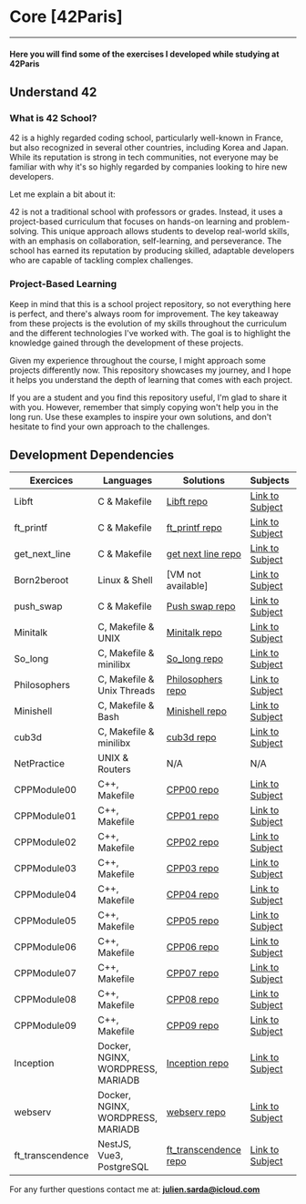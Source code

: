 # Core [42Paris]

---

#### Here you will find some of the exercises I developed while studying at 42Paris

## Understand 42

### What is 42 School?
42 is a highly regarded coding school, particularly well-known in France, but also recognized in several other countries, including Korea and Japan. While its reputation is strong in tech communities, not everyone may be familiar with why it's so highly regarded by companies looking to hire new developers.

Let me explain a bit about it:

42 is not a traditional school with professors or grades. Instead, it uses a project-based curriculum that focuses on hands-on learning and problem-solving. This unique approach allows students to develop real-world skills, with an emphasis on collaboration, self-learning, and perseverance. The school has earned its reputation by producing skilled, adaptable developers who are capable of tackling complex challenges.

### Project-Based Learning
Keep in mind that this is a school project repository, so not everything here is perfect, and there's always room for improvement. The key takeaway from these projects is the evolution of my skills throughout the curriculum and the different technologies I've worked with. The goal is to highlight the knowledge gained through the development of these projects.

Given my experience throughout the course, I might approach some projects differently now. This repository showcases my journey, and I hope it helps you understand the depth of learning that comes with each project.

If you are a student and you find this repository useful, I'm glad to share it with you. However, remember that simply copying won't help you in the long run. Use these examples to inspire your own solutions, and don't hesitate to find your own approach to the challenges.

## Development Dependencies

<table>
  <thead>
    <tr>
      <th>Exercices</th>
      <th>Languages</th>
      <th>Solutions</th>
      <th>Subjects</th>
      <th>Descriptions</th>
    </tr>
  </thead>
  <tbody>
    <tr>
      <td>Libft</td>
      <td>C & Makefile</td>
      <td><a href="Libft">Libft repo</a></td>
      <td><a href="./Libft/Subject.pdf">Link to Subject</a></td>
      <td><a href="./Libft/README.md">See Desciption</a></td>
    </tr>
    <tr>
      <td>ft_printf</td>
      <td>C & Makefile</td>
      <td><a href="ft_printf">ft_printf repo</a></td>
      <td><a href="./ft_printf/Subject.pdf">Link to Subject</a></td>
      <td><a href="./ft_printf/README.md">See Desciption</a></td>
    </tr>
    <tr>
      <td>get_next_line</td>
      <td>C & Makefile</td>
      <td><a href="Gnl">get next line repo</a></td>
      <td><a href="./Gnl/Subject.pdf">Link to Subject</a></td>
      <td><a href="./Gnl/README.md">See Desciption</a></td>
    </tr>
    <tr>
      <td>Born2beroot</td>
      <td>Linux & Shell</td>
      <td>[VM not available]</td>
      <td><a href="./Born2beRoot/Subject.pdf">Link to Subject</a></td>
      <td><a href="./Born2beRoot/README.md">See Desciption</a></td>
    </tr>
    <tr>
      <td>push_swap</td>
      <td>C & Makefile</td>
      <td><a href="Push_Swap">Push swap repo</a></td>
      <td><a href="./Push_Swap/Subject.pdf">Link to Subject</a></td>
      <td><a href="">See Desciption</a></td>
    </tr>
    <tr>
      <td>Minitalk</td>
      <td>C, Makefile & UNIX</td>
      <td><a href="Minitalk">Minitalk repo</a></td>
      <td><a href="./Minitalk/Subject.pdf">Link to Subject</a></td>
      <td><a href="">See Desciption</a></td>
    </tr>
    <tr>
      <td>So_long</td>
      <td>C, Makefile & minilibx</td>
      <td><a href="So_long">So_long repo</a></td>
      <td><a href="./So_long/Subject.pdf">Link to Subject</td>
        <td><a href="">See Desciption</a></td>
    </tr>
    <tr>
      <td>Philosophers</td>
      <td>C, Makefile & Unix Threads</td>
      <td><a href="Philosophers">Philosophers repo</a></td>
      <td><a href="./Philosophers/Subject.pdf">Link to Subject</a></td>
      <td><a href="">See Desciption</a></td>
    </tr>
    <tr>
      <td>Minishell</td>
      <td>C, Makefile & Bash</td>
      <td><a href="minishell">Minishell repo</a></td>
      <td><a href="./minishell/Subject.pdf">Link to Subject</a></td>
      <td><a href="">See Desciption</a></td>
    </tr>
    <tr>
      <td>cub3d</td>
      <td>C, Makefile & minilibx</td>
      <td><a href="Cube3D">cub3d repo</a></td>
      <td><a href="./Cube3D/Subject.pdf">Link to Subject</a></td>
      <td><a href="">See Desciption</a></td>
    </tr>
    <tr>
      <td>NetPractice</td>
      <td>UNIX & Routers</td>
      <td>N/A</td>
      <td>N/A</td>
      <td><a href="">See Desciption</a></td>
    </tr>
    <tr>
      <td>CPPModule00</td>
      <td>C++, Makefile</td>
      <td><a href="./CPPModules/CPPModule00">CPP00 repo</a></td>
      <td><a href="./CPPModules/CPPModule00/Subject.pdf">Link to Subject</a></td>
      <td><a href="">See Desciption</a></td>
    </tr>
    <tr>
      <td>CPPModule01</td>
      <td>C++, Makefile</td>
      <td><a href="./CPPModules/CPPModule01">CPP01 repo</a></td>
      <td><a href="./CPPModules/CPPModule01/Subject.pdf">Link to Subject</a></td>
      <td><a href="">See Desciption</a></td>
    </tr>
    <tr>
      <td>CPPModule02</td>
      <td>C++, Makefile</td>
      <td><a href="./CPPModules/CPPModule02">CPP02 repo</a></td>
      <td><a href="./CPPModules/CPPModule02/Subject.pdf">Link to Subject</a></td>
      <td><a href="">See Desciption</a></td>
    </tr>
    <td>CPPModule03</td>
      <td>C++, Makefile</td>
      <td><a href="./CPPModules/CPPModule03">CPP03 repo</a></td>
      <td><a href="./CPPModules/CPPModule03/Subject.pdf">Link to Subject</a></td>
      <td><a href="">See Desciption</a></td>
    </tr>
    <td>CPPModule04</td>
      <td>C++, Makefile</td>
      <td><a href="./CPPModules/CPPModule04">CPP04 repo</a></td>
      <td><a href="./CPPModules/CPPModule04/Subject.pdf">Link to Subject</a></td>
      <td><a href="">See Desciption</a></td>
    </tr>
    <td>CPPModule05</td>
      <td>C++, Makefile</td>
      <td><a href="./CPPModules/CPPModule05">CPP05 repo</a></td>
      <td><a href="./CPPModules/CPPModule05/Subject.pdf">Link to Subject</a></td>
      <td><a href="">See Desciption</a></td>
    </tr>
    <tr>
    <td>CPPModule06</td>
      <td>C++, Makefile</td>
      <td><a href="./CPPModules/CPPModule06">CPP06 repo</a></td>
      <td><a href="./CPPModules/CPPModule06/Subject.pdf">Link to Subject</a></td>
      <td><a href="">See Desciption</a></td>
    </tr>
    <td>CPPModule07</td>
      <td>C++, Makefile</td>
      <td><a href="./CPPModules/CPPModule07">CPP07 repo</a></td>
      <td><a href="./CPPModules/CPPModule07/Subject.pdf">Link to Subject</a></td>
      <td><a href="">See Desciption</a></td>
    </tr>
    <td>CPPModule08</td>
      <td>C++, Makefile</td>
      <td><a href="./CPPModules/CPPModule08">CPP08 repo</a></td>
      <td><a href="./CPPModules/CPPModule08/Subject.pdf">Link to Subject</a></td>
      <td><a href="">See Desciption</a></td>
    </tr>
    <td>CPPModule09</td>
      <td>C++, Makefile</td>
      <td><a href="./CPPModules/CPPModule09">CPP09 repo</a></td>
      <td><a href="./CPPModules/CPPModule09/Subject.pdf">Link to Subject</a></td>
      <td><a href="">See Desciption</a></td>
    </tr>
    <tr>
      <td>Inception</td>
      <td>Docker, NGINX, WORDPRESS, MARIADB</td>
      <td><a href="./inception">Inception repo</a></td>
      <td><a href="./inception/Subject.pdf">Link to Subject</a></td></td>
      <td><a href="">See Desciption</a></td>
    </tr>
    <tr>
      <td>webserv</td>
      <td>Docker, NGINX, WORDPRESS, MARIADB</td>
      <td><a href="./webserv">webserv repo</a></td>
      <td><a href="./webserv/Subject.pdf">Link to Subject</a></td>
      <td><a href="">See Desciption</a></td>
    </tr>
    <tr>
      <td>ft_transcendence</td>
      <td>NestJS, Vue3, PostgreSQL</td>
      <td><a href="ft_transcendence">ft_transcendence repo</a></td>
      <td><a href="https://github.com/pulgamecanica/42Course/tree/main/42Documentation/TS_practice">Link to Subject</a></td>
      <td><a href="">See Desciption</a></td>
    </tr>
  </tbody>
</table>

For any further questions contact me at: **julien.sarda@icloud.com**
